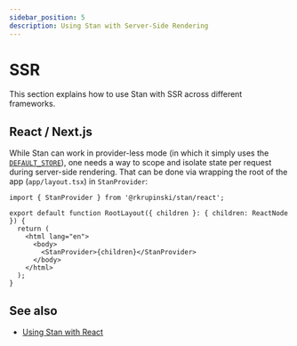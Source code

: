 ```yaml
---
sidebar_position: 5
description: Using Stan with Server-Side Rendering
---
```


# SSR

This section explains how to use Stan with <abbr>SSR</abbr> across different frameworks.

## React / Next.js

While Stan can work in provider-less mode (in which it simply uses the [`DEFAULT_STORE`](../api/store.md#the-store-class)), one needs a way to scope and isolate state per request during server-side rendering. That can be done via wrapping the root of the app (`app/layout.tsx`) in `StanProvider`:

```tsx
import { StanProvider } from '@rkrupinski/stan/react';

export default function RootLayout({ children }: { children: ReactNode }) {
  return (
    <html lang="en">
      <body>
        <StanProvider>{children}</StanProvider>
      </body>
    </html>
  );
}
```

## See also

- [Using Stan with React](../api/react.md)

